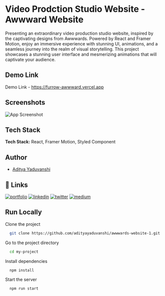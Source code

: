 
# Video Prodction Studio Website - Awwward Website

Presenting an extraordinary video production studio website, inspired by the captivating designs from Awwwards. Powered by React and Framer Motion, enjoy an immersive experience with stunning UI, animations, and a seamless journey into the realm of visual storytelling.
This project showcases a stunning user interface and mesmerizing animations that will captivate your audience.


## Demo Link

Demo Link - https://furrow-awwward.vercel.app

## Screenshots

![App Screenshot](screenshot1.gif)


## Tech Stack

**Tech Stack:** React, Framer Motion, Styled Component






## Author

- [Aditya Yaduvanshi](https://adityayads.vercel.app/)



## 🔗 Links
[![portfolio](https://img.shields.io/badge/my_portfolio-000?style=for-the-badge&logo=ko-fi&logoColor=white)](https://adityayads.vercel.app)
[![linkedin](https://img.shields.io/badge/linkedin-0A66C2?style=for-the-badge&logo=linkedin&logoColor=white)](https://www.linkedin.com/in/theaditya-yaduvanshi-/)
[![twitter](https://img.shields.io/badge/twitter-1DA1F2?style=for-the-badge&logo=twitter&logoColor=white)](https://twitter.com/fixslyr)
[![medium](https://img.shields.io/badge/Medium-12100E?style=for-the-badge&logo=medium&logoColor=white)](https://adityayaduvanshi.medium.com)



## Run Locally

Clone the project

```bash
  git clone https://github.com/adityayaduvanshi/awwwards-website-1.git
```

Go to the project directory

```bash
  cd my-project
```

Install dependencies

```bash
  npm install
```

Start the server

```bash
  npm run start
```

